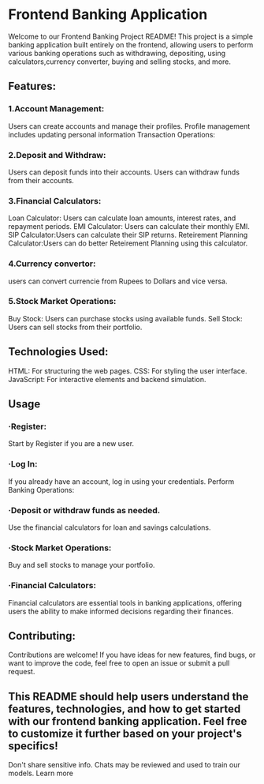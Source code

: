 # Frontend Banking Application
Welcome to our Frontend Banking Project README! This project is a simple banking application built entirely on the frontend, allowing users to perform various banking operations such as withdrawing, depositing, using calculators,currency converter, buying and selling stocks, and more.

## Features:
### 1.Account Management:
Users can create accounts and manage their profiles.
Profile management includes updating personal information
Transaction Operations:

### 2.Deposit and Withdraw:
Users can deposit funds into their accounts.
Users can withdraw funds from their accounts.

### 3.Financial Calculators:
Loan Calculator: Users can calculate loan amounts, interest rates, and repayment periods.
EMI Calculator: Users can calculate their monthly EMI.
SIP Calculator:Users can calculate their SIP returns.
Reteirement Planning Calculator:Users can do better Reteirement Planning using this calculator.

### 4.Currency convertor:
users can convert currencie from Rupees to Dollars and vice versa.

### 5.Stock Market Operations:
Buy Stock: Users can purchase stocks using available funds.
Sell Stock: Users can sell stocks from their portfolio.

## Technologies Used:
HTML: For structuring the web pages.
CSS: For styling the user interface.
JavaScript: For interactive elements and backend simulation.

## Usage
### ·Register:
Start by Register if you are a new user.
### ·Log In:
If you already have an account, log in using your credentials.
Perform Banking Operations:
### ·Deposit or withdraw funds as needed.
Use the financial calculators for loan and savings calculations.
### ·Stock Market Operations:
Buy and sell stocks to manage your portfolio.
### ·Financial Calculators:
Financial calculators are essential tools in banking applications, offering users the ability to make informed decisions regarding their finances. 

## Contributing:
Contributions are welcome! If you have ideas for new features, find bugs, or want to improve the code, feel free to open an issue or submit a pull request.

## This README should help users understand the features, technologies, and how to get started with our frontend banking application. Feel free to customize it further based on your project's specifics!



Don't share sensitive info. Chats may be reviewed and used to train our models.
Learn more
